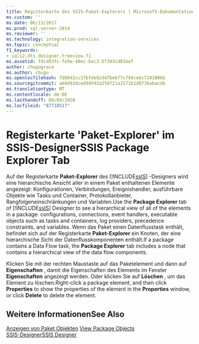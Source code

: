 ```yaml
---
title: Registerkarte des SSIS-Paket-Explorers | Microsoft-Dokumentation
ms.custom: ''
ms.date: 06/13/2017
ms.prod: sql-server-2014
ms.reviewer: ''
ms.technology: integration-services
ms.topic: conceptual
f1_keywords:
- sql12.dts.designer.treeview.f1
ms.assetid: fdcd93fc-fe9a-40ec-bac3-5f303cd83eaf
author: chugugrace
ms.author: chugu
ms.openlocfilehash: fd0842cc37bfde02d47be6f7cf9dcebc7241006b
ms.sourcegitcommit: ad4d92dce894592a259721a1571b1d8736abacdb
ms.translationtype: MT
ms.contentlocale: de-DE
ms.lasthandoff: 08/04/2020
ms.locfileid: "87718517"
---
```

# <a name="ssis-package-explorer-tab"></a><span data-ttu-id="082c6-102">Registerkarte 'Paket-Explorer' im SSIS-Designer</span><span class="sxs-lookup"><span data-stu-id="082c6-102">SSIS Package Explorer Tab</span></span>
  <span data-ttu-id="082c6-103">Auf der Registerkarte **Paket-Explorer** des [!INCLUDE[ssIS](../includes/ssis-md.md)] -Designers wird eine hierarchische Ansicht aller in einem Paket enthaltenen Elemente angezeigt: Konfigurationen, Verbindungen, Ereignishandler, ausführbare Objekte wie Tasks und Container, Protokollanbieter, Rangfolgeneinschränkungen und Variablen.</span><span class="sxs-lookup"><span data-stu-id="082c6-103">Use the **Package Explorer** tab of [!INCLUDE[ssIS](../includes/ssis-md.md)] Designer to see a hierarchical view of all of the elements in a package: configurations, connections, event handlers, executable objects such as tasks and containers, log providers, precedence constraints, and variables.</span></span> <span data-ttu-id="082c6-104">Wenn das Paket einen Datenflusstask enthält, befindet sich auf der Registerkarte **Paket-Explorer** ein Knoten, der eine hierarchische Sicht der Datenflusskomponenten enthält.</span><span class="sxs-lookup"><span data-stu-id="082c6-104">If a package contains a Data Flow task, the **Package Explorer** tab includes a node that contains a hierarchical view of the data flow components.</span></span>  
  
 <span data-ttu-id="082c6-105">Klicken Sie mit der rechten Maustaste auf das Paketelement und dann auf **Eigenschaften** , damit die Eigenschaften des Elements im Fenster **Eigenschaften** angezeigt werden. Oder klicken Sie auf **Löschen** , um das Element zu löschen.</span><span class="sxs-lookup"><span data-stu-id="082c6-105">Right-click a package element, and then click **Properties** to show the properties of the element in the **Properties** window, or click **Delete** to delete the element.</span></span>  
  
## <a name="see-also"></a><span data-ttu-id="082c6-106">Weitere Informationen</span><span class="sxs-lookup"><span data-stu-id="082c6-106">See Also</span></span>  
 <span data-ttu-id="082c6-107">[Anzeigen von Paket Objekten](view-package-objects.md) </span><span class="sxs-lookup"><span data-stu-id="082c6-107">[View Package Objects](view-package-objects.md) </span></span>  
 [<span data-ttu-id="082c6-108">SSIS-Designer</span><span class="sxs-lookup"><span data-stu-id="082c6-108">SSIS Designer</span></span>](ssis-designer.md)  
  
  
